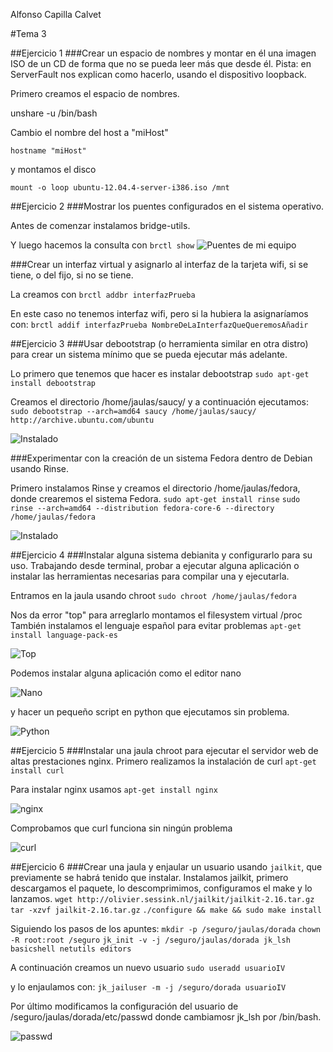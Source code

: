 Alfonso Capilla Calvet

#Tema 3

##Ejercicio 1
###Crear un espacio de nombres y montar en él una imagen ISO de un CD de forma que no se pueda leer más que desde él. Pista: en ServerFault nos explican como hacerlo, usando el dispositivo loopback.

Primero creamos el espacio de nombres.

unshare -u /bin/bash

Cambio el nombre del host a "miHost"

`hostname "miHost"`

y montamos el disco

`mount -o loop ubuntu-12.04.4-server-i386.iso /mnt`

##Ejercicio 2
###Mostrar los puentes configurados en el sistema operativo.

Antes de comenzar instalamos bridge-utils.

Y luego hacemos la consulta con `brctl show`
![Puentes de mi equipo](http://i.imgur.com/fVmLEgJ.png)

###Crear un interfaz virtual y asignarlo al interfaz de la tarjeta wifi, si se tiene, o del fijo, si no se tiene.

La creamos con 
`brctl addbr interfazPrueba`

En este caso no tenemos interfaz wifi, pero si la hubiera la asignaríamos con:
`brctl addif interfazPrueba NombreDeLaInterfazQueQueremosAñadir`

##Ejercicio 3
###Usar debootstrap (o herramienta similar en otra distro) para crear un sistema mínimo que se pueda ejecutar más adelante.

Lo primero que tenemos que hacer es instalar debootstrap
`sudo apt-get install debootstrap`

Creamos el directorio /home/jaulas/saucy/ y a continuación ejecutamos:
`sudo debootstrap --arch=amd64 saucy /home/jaulas/saucy/ http://archive.ubuntu.com/ubuntu`

![Instalado](http://i.imgur.com/yPXVkwL.png)

###Experimentar con la creación de un sistema Fedora dentro de Debian usando Rinse.

Primero instalamos Rinse y creamos el directorio /home/jaulas/fedora, donde crearemos el sistema Fedora.
`sudo apt-get install rinse`
`sudo rinse --arch=amd64 --distribution fedora-core-6 --directory /home/jaulas/fedora`

![Instalado](http://i.imgur.com/VQY00cZ.png)

##Ejercicio 4
###Instalar alguna sistema debianita y configurarlo para su uso. Trabajando desde terminal, probar a ejecutar alguna aplicación o instalar las herramientas necesarias para compilar una y ejecutarla.

Entramos en la jaula usando chroot
`sudo chroot /home/jaulas/fedora`

Nos da error "top" para arreglarlo montamos el filesystem virtual /proc
También instalamos el lenguaje español para evitar problemas
`apt-get install language-pack-es`

![Top](http://i.imgur.com/qLozP2n.png)

Podemos instalar alguna aplicación como el editor nano 

![Nano](http://i.imgur.com/iSIlFZ4.png)

y hacer un pequeño script en python que ejecutamos sin problema.

![Python](http://i.imgur.com/DNPn58J.png)

##Ejercicio 5
###Instalar una jaula chroot para ejecutar el servidor web de altas prestaciones nginx.
Primero realizamos la instalación de curl
`apt-get install curl`

Para instalar nginx usamos 
`apt-get install nginx`

![nginx](http://i.imgur.com/ZGevQW6.png)

Comprobamos que curl funciona sin ningún problema

![curl](http://i.imgur.com/LHycORA.png)

##Ejercicio 6
###Crear una jaula y enjaular un usuario usando `jailkit`, que previamente se habrá tenido que instalar.
Instalamos jailkit, primero descargamos el paquete, lo descomprimimos, configuramos el make y lo lanzamos.
`wget http://olivier.sessink.nl/jailkit/jailkit-2.16.tar.gz` 
`tar -xzvf jailkit-2.16.tar.gz`
`./configure && make && sudo make install`

Siguiendo los pasos de los apuntes:
`mkdir -p /seguro/jaulas/dorada`
`chown -R root:root /seguro`
`jk_init -v -j /seguro/jaulas/dorada jk_lsh basicshell netutils editors`

A continuación creamos un nuevo usuario
`sudo useradd usuarioIV`

y lo enjaulamos con:
`jk_jailuser -m -j /seguro/dorada usuarioIV`

Por último modificamos la configuración del usuario de /seguro/jaulas/dorada/etc/passwd donde cambiamosr jk_lsh por /bin/bash.

![passwd](http://i.imgur.com/TKEet8P.png)
